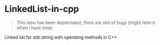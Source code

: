 # LinkedList-in-cpp

> This repo has been depreciated, there are alot of bugs (might redo it when i have time)

Linked list for std::string with operating methods in C++
